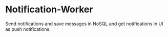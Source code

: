 # Notification-Worker
Send notifications and save messages in NoSQL and get notifications in UI as push notifications.
